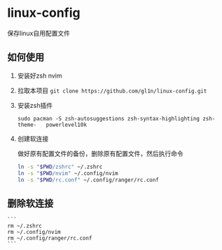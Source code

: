 # linux-config
保存linux自用配置文件
## 如何使用
1. 安装好zsh nvim
2. 拉取本项目
	`git clone https://github.com/gl1n/linux-config.git`
3. 安装zsh插件
	```
	sudo pacman -S zsh-autosuggestions zsh-syntax-highlighting zsh-theme-	powerlevel10k
	```
4. 创建软连接

	做好原有配置文件的备份，删除原有配置文件，然后执行命令
	```bash
	ln -s "$PWD/zshrc" ~/.zshrc
	ln -s "$PWD/nvim" ~/.config/nvim
  	ln -s "$PWD/rc.conf" ~/.config/ranger/rc.conf
	```
## 删除软连接
	```
	rm ~/.zshrc
	rm ~/.config/nvim
  	rm ~/.config/ranger/rc.conf
	```
